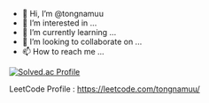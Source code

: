 - 👋 Hi, I’m @tongnamuu
- 👀 I’m interested in ...
- 🌱 I’m currently learning ...
- 💞️ I’m looking to collaborate on ...
- 📫 How to reach me ...


[![Solved.ac Profile](http://mazassumnida.wtf/api/v2/generate_badge?boj=tongnamuu)](https://solved.ac/tongnamuu/)


LeetCode Profile : https://leetcode.com/tongnamuu/
